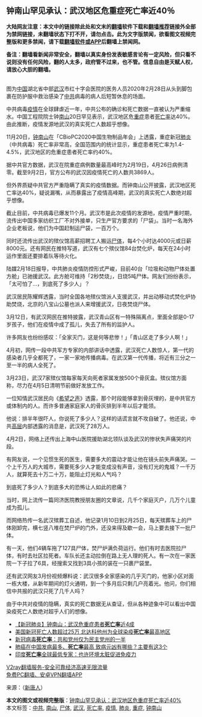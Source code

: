  <h2>钟南山罕见承认：武汉地区危重症死亡率近40％</h2> <p class="notice"><b>大陆网友注意：本文中的链接除此处和文末的<a href="https://github.com/bannedbook/fanqiang" >翻墙</a>软件下载和<a href="https://github.com/killgcd/justmysocks/blob/master/README.md">翻墙推荐</a>链接外全部为禁网链接，未翻墙状态下打不开，请勿点击。此为文字版禁闻，欲看图文视频完整版和更多禁闻，请下载<a href="https://github.com/bannedbook/fanqiang">翻墙软件或APP</a>后翻墙上禁闻网。</p><p>备注：翻墙看新闻非常安全，翻墙以真实身份发表敏感言论有一定风险，但只看不说则没有任何风险，翻的人太多，政府管不过来，也不管。信息自由是天赋人权，请放心大胆的翻墙。</b></p>  <div class="entry"> <p><br /> 图为<span class='wp_keywordlink_affiliate'><a href="https://www.bannedbook.org/" title="中国" target="_blank">中国</a></span>湖北省中部<a href="https://www.bannedbook.org/bnews/tag/%e6%ad%a6%e6%b1%89/" class="st_tag internal_tag" rel="tag" title="标签 武汉 下的日志">武汉</a>市红十字会医院的医务人员2020年2月28日从头到脚包裹在防护服中救治感染了<a href="https://www.bannedbook.org/bnews/tag/%e4%b8%ad%e5%85%b1/" class="st_tag internal_tag" rel="tag" title="标签 中共 下的日志">中共</a>病毒的病人后短暂休息的场面。</p> <p>中共病毒<a href="https://www.bannedbook.org/bnews/tag/%E7%96%AB%E6%83%85/" class="st_tag internal_tag" rel="tag" title="标签 疫情 下的日志">疫情</a>在全球肆虐近一年，中共公布的确诊和死亡数据一直被认为严重缩水。中国工程院院士钟<a href="https://www.bannedbook.org/bnews/tag/%E5%8D%97%E5%B1%B1/" class="st_tag internal_tag" rel="tag" title="标签 南山 下的日志">南山</a>20日罕见表示，武汉地区危<a href="https://www.bannedbook.org/bnews/tag/%E9%87%8D%E7%97%87/" class="st_tag internal_tag" rel="tag" title="标签 重症 下的日志">重症</a>患者<a href="https://www.bannedbook.org/bnews/tag/%E6%AD%BB%E4%BA%A1%E7%8E%87/" class="st_tag internal_tag" rel="tag" title="标签 死亡率 下的日志">死亡率</a>达40%。由此推断，疫情发源地武汉的真实死亡人数超乎想像。</p> <p>11月20日，<a href="https://www.bannedbook.org/bnews/tag/%e9%92%9f%e5%8d%97%e5%b1%b1/" class="st_tag internal_tag" rel="tag" title="标签 钟南山 下的日志">钟南山</a>在「CBioPC2020中国生物制品年会」上透露，重症新冠<a href="https://www.bannedbook.org/bnews/tag/%e8%82%ba%e7%82%8e/" class="st_tag internal_tag" rel="tag" title="标签 肺炎 下的日志">肺炎</a>（中共病毒）死亡率非常高，全国范围内的统计显示，重症患者死亡率为1.4-4.5%，武汉地区的危重症患者死亡率约40%。</p> <p>据中共官方数据，武汉在院重症病例数量最高峰时为2月19日，4月26日病例清零。截至9月2日，官方公布的武汉因疫情死亡的人数共3869人。</p> <p>但外界质疑中共官方严重隐瞒了真实的疫情数据。而钟南山公开披露，武汉地区死亡率达40%，疑说漏嘴，从而暴露出了疫情高峰期，武汉的真实死亡人数绝对超乎想像。</p> <p>截止目前，中共病毒已爆发11个月。武汉市是此次疫情的发源地，疫情严重时期，流传出中国多家纺织工厂不对外接单，只生产官方要求的「尸袋」。当时一名海外企业老板说，他们为中国赶制运尸袋，一百万个。</p>  <p>同时还流传出武汉的殡仪馆高薪招聘工人搬运<a href="https://www.bannedbook.org/bnews/tag/%E5%B0%B8%E4%BD%93/" class="st_tag internal_tag" rel="tag" title="标签 尸体 下的日志">尸体</a>，每4个小时达4000元或日薪8000元。还有网民在推特写道，武汉有七个殡仪馆84台焚化炉，每天在24小时运作里面还要排着队等待火化。</p> <p>陆媒2月18日报导，中共肺炎疫情防控形式严峻，目前40台「垃圾和动物尸体处置方舱」已驰援武汉。此方舱可维持「2秒焚烧」，日烧5吨尸体。网友们纷纷表示，「太可怕了…，到底死了多少人」？</p> <p>武汉居民陈耀辉透露，当时全国各地殡仪馆派人支援武汉，并出动移动式焚化炉协助焚烧，北京的八宝山公墓也派人来增援武汉，日夜焚烧尸体。</p> <p>3月12日，有武汉网民在推特披露，武汉青山区有一特殊隔离点，里面全部是0-17岁孩子，他们在疫情中成了孤儿，失去了所有的监护人。</p> <p>许多网友也纷纷感叹：「全家灭门，这是何等悲惨！」「青山区走了多少人啊！」</p> <p>4月初，网传一段中共军方专家的内部讲话中透露，武汉死亡人数惊人，第一代的感染者几乎全都死了，一家一家地传播病毒。在武汉第一代传播，将近有三分之一至一半的病人全死了。</p>  <p>3月23日，武汉7家殡仪馆每家每天向死者家属发放500个骨灰盒。殡仪馆方面称，尽力在4月5日清明节前做好发放工作。</p> <p>一位知情武汉居民向《<span class='wp_keywordlink_affiliate'><a href="https://www.soundofhope.org" title="希望之声" target="_blank">希望之声</a></span>》透露，那个时段能够拿到骨灰埋的，是中共官方或体制内的人。而许多普通家庭家人的骨灰排到半年以后才能领。</p> <p>他说：排半年很吓人，你说死了多少人？这样的话谎言就不攻自破了。他还说，中共<span class='wp_keywordlink_affiliate'><a href="https://www.bannedbook.org/bnews/ccpdope/" title="中共高层内幕" target="_blank">高层</a></span>内部透露的消息是，武汉死了28万人。</p> <p>4月2日，网络上还传出上海中山医院援助湖北领队谈及武汉的惨状失声痛哭的片段。</p> <p>有网友说，一个见惯生死的医生，需要多大的震动才能让他在镜头前失声痛哭。一个上千万人的大城市，需要死多少人才能变成没有声音，没有灯光的鬼城？一千万人，就算死去十万二十万，能阻止灯光和人气吗？</p> <p>到底死了多少人？到底多大的恐怖让人如此的悲痛？</p>  <p>当时，网上流传一篇同济医院教授朋友圈的文章说，几千个家庭灭户，几万个儿童成为孤儿。</p> <p>而网络热传一名武汉殡葬工自述，他记录1月10日到2月25日，每天殡葬车上的尸体刚卸完，横七竖八堆在焚尸炉的门外，还没来得及歇一会，马上要去接下一批尸体。</p> <p>有一天，他们4辆车拖了127具尸体，焚尸炉满负荷运行。他们有时去医院拉尸体，有时去社区拉死者。车队长还主动拉倒在路上无人理的死人。有一次在一家医院一下子拉了6具，经搜索又找到3具小孩的装在一只裹尸袋里。</p> <p>还有武汉网友3月份视频爆料说：武汉很多全家感染的几乎灭门的，他家小区对面一栋大楼，从新年期间的灯火通明，到一个多月后只剩几户亮着光。他问，你们相信中共报的武汉只死了几千人吗？</p> <p>由于中共对疫情的隐瞒，真实的死亡数据无从查证，但从各种迹象中可以看出中国染疫死亡人数绝对超乎人们的想像。</p> <ul class='op-related-articles' title='相关阅读'> <li><a href='https://www.bannedbook.org/bnews/baitai/20201120/1434268.html' target='_blank'>【新冠肺炎】钟南山：武汉危重症患者<b>死亡率</b>近4成</a></li> <li><a href='https://www.bannedbook.org/bnews/worldnews/usa/20201120/1433852.html' target='_blank'>美国新冠死亡人数超过25万 北达科他州为全球染疫<b>死亡率</b>最高地区</a></li> <li><a href='https://www.bannedbook.org/bnews/topimagenews/20201117/1432499.html' target='_blank'>新冠病毒<b>死亡率</b>：共和党州仅为民主党州的一半</a></li> <li><a href='https://www.bannedbook.org/bnews/health/20201115/1431260.html' target='_blank'>肺癌在中国发病最多、<b>死亡率</b>最高 致病元凶有哪些？主要有这3个</a></li> <li><a href='https://www.bannedbook.org/bnews/worldnews/20201102/1424509.html' target='_blank'>印度<b>死亡率</b>全球最低专家：也许环境太脏促进免疫力</a></li> </ul> <p class="texttj"> <a href="https://www.bannedbook.org/forum23/topic22702.html" target="_blank">V2ray翻墙服务-安全可靠经济高速无限流量</a><br/> <a href="https://github.com/bannedbook/fanqiang/wiki/%E7%A6%81%E9%97%BB%E7%BD%91%E5%AE%89%E5%8D%93%E7%BF%BB%E5%A2%99%E6%96%B0%E9%97%BBAPP" target="_blank">免费PC翻墙、安卓VPN翻墙APP</a></p><p>来源：（<span class='wp_keywordlink_affiliate'><a href="https://www.ntdtv.com/" title="新唐人">新唐人</a></span>）</p> <a name='sharetosocial'></a>       <div><b>本文的图文或视频完整版</b>：<a href='https://www.bannedbook.org/bnews/cbnews/20201120/1434237.html'>钟南山罕见承认：武汉地区危重症死亡率近40%</a></div>  </div><!--END ENTRY--> <div class="postfooter"> <div>本文标签：<a href="https://www.bannedbook.org/bnews/tag/%e4%b8%ad%e5%85%b1/" rel="tag">中共</a>, <a href="https://www.bannedbook.org/bnews/tag/%E5%8D%97%E5%B1%B1/" rel="tag">南山</a>, <a href="https://www.bannedbook.org/bnews/tag/%E5%B0%B8%E4%BD%93/" rel="tag">尸体</a>, <a href="https://www.bannedbook.org/bnews/tag/%e6%ad%a6%e6%b1%89/" rel="tag">武汉</a>, <a href="https://www.bannedbook.org/bnews/tag/%E6%AD%BB%E4%BA%A1%E7%8E%87/" rel="tag">死亡率</a>, <a href="https://www.bannedbook.org/bnews/tag/%E7%96%AB%E6%83%85/" rel="tag">疫情</a>, <a href="https://www.bannedbook.org/bnews/tag/%e8%82%ba%e7%82%8e/" rel="tag">肺炎</a>, <a href="https://www.bannedbook.org/bnews/tag/%E9%87%8D%E7%97%87/" rel="tag">重症</a>, <a href="https://www.bannedbook.org/bnews/tag/%e9%92%9f%e5%8d%97%e5%b1%b1/" rel="tag">钟南山</a></div>  </div><!--END POSTFOOTER--> 
